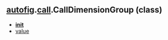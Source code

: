 ## [autofig](autofig.md).[call](autofig.call.md).CallDimensionGroup (class)

* [__init__](autofig.call.CallDimensionGroup.__init__.md)
* [value](autofig.call.CallDimensionGroup.value.md)
